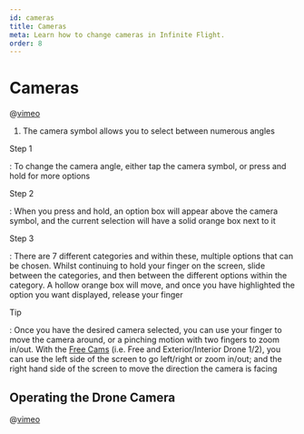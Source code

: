 ```yaml
---
id: cameras
title: Cameras
meta: Learn how to change cameras in Infinite Flight.
order: 8
---
```


# Cameras

@[vimeo](389091484)



1. The camera symbol allows you to select between numerous angles

   

Step 1

: To change the camera angle, either tap the camera symbol, or press and hold for more options

Step 2

: When you press and hold, an option box will appear above the camera symbol, and the current selection will have a solid orange box next to it

Step 3

: There are 7 different categories and within these, multiple options that can be chosen. Whilst continuing to hold your finger on the screen, slide between the categories, and then between the different options within the category. A hollow orange box will move, and once you have highlighted the option you want displayed, release your finger



Tip

: Once you have the desired camera selected, you can use your finger to move the camera around, or a pinching motion with two fingers to zoom in/out. With the [Free Cams](/guide/getting-started-guide/pilot-user-interface/cameras#operating-the-drone-camera) (i.e. Free and Exterior/Interior Drone 1/2), you can use the left side of the screen to go left/right or zoom in/out; and the right hand side of the screen to move the direction the camera is facing



## Operating the Drone Camera



@[vimeo](502764125)